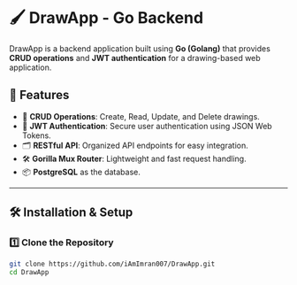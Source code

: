 # 🖌️ DrawApp - Go Backend

DrawApp is a backend application built using **Go (Golang)** that provides **CRUD operations** and **JWT authentication** for a drawing-based web application.

## 🚀 Features  
- 📝 **CRUD Operations**: Create, Read, Update, and Delete drawings.  
- 🔐 **JWT Authentication**: Secure user authentication using JSON Web Tokens.  
- 🗂 **RESTful API**: Organized API endpoints for easy integration.  
- 🛠️ **Gorilla Mux Router**: Lightweight and fast request handling.  
- 📦 **PostgreSQL** as the database.  

---

## 🛠 **Installation & Setup**  

### **1️⃣ Clone the Repository**  
```sh
git clone https://github.com/iAmImran007/DrawApp.git
cd DrawApp
